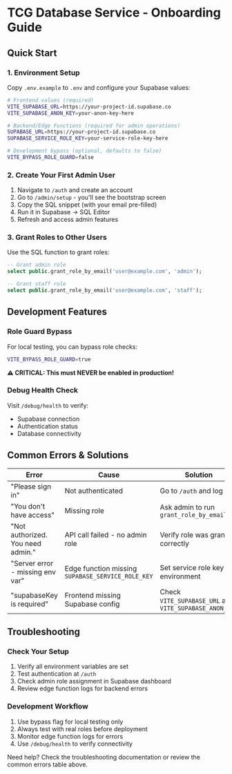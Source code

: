 # TCG Database Service - Onboarding Guide

## Quick Start

### 1. Environment Setup
Copy `.env.example` to `.env` and configure your Supabase values:

```bash
# Frontend values (required)
VITE_SUPABASE_URL=https://your-project-id.supabase.co
VITE_SUPABASE_ANON_KEY=your-anon-key-here

# Backend/Edge Functions (required for admin operations)
SUPABASE_URL=https://your-project-id.supabase.co
SUPABASE_SERVICE_ROLE_KEY=your-service-role-key-here

# Development bypass (optional, defaults to false)
VITE_BYPASS_ROLE_GUARD=false
```

### 2. Create Your First Admin User
1. Navigate to `/auth` and create an account
2. Go to `/admin/setup` - you'll see the bootstrap screen
3. Copy the SQL snippet (with your email pre-filled)
4. Run it in Supabase → SQL Editor
5. Refresh and access admin features

### 3. Grant Roles to Other Users
Use the SQL function to grant roles:
```sql
-- Grant admin role
select public.grant_role_by_email('user@example.com', 'admin');

-- Grant staff role  
select public.grant_role_by_email('user@example.com', 'staff');
```

## Development Features

### Role Guard Bypass
For local testing, you can bypass role checks:
```bash
VITE_BYPASS_ROLE_GUARD=true
```

**⚠️ CRITICAL: This must NEVER be enabled in production!**

### Debug Health Check
Visit `/debug/health` to verify:
- Supabase connection
- Authentication status
- Database connectivity

## Common Errors & Solutions

| Error | Cause | Solution |
|-------|-------|----------|
| "Please sign in" | Not authenticated | Go to `/auth` and log in |
| "You don't have access" | Missing role | Ask admin to run `grant_role_by_email` |
| "Not authorized. You need admin." | API call failed - no admin role | Verify role was granted correctly |
| "Server error - missing env var" | Edge function missing `SUPABASE_SERVICE_ROLE_KEY` | Set service role key in environment |
| "supabaseKey is required" | Frontend missing Supabase config | Check `VITE_SUPABASE_URL` and `VITE_SUPABASE_ANON_KEY` |

## Troubleshooting

### Check Your Setup
1. Verify all environment variables are set
2. Test authentication at `/auth`
3. Check admin role assignment in Supabase dashboard
4. Review edge function logs for backend errors

### Development Workflow
1. Use bypass flag for local testing only
2. Always test with real roles before deployment
3. Monitor edge function logs for errors
4. Use `/debug/health` to verify connectivity

Need help? Check the troubleshooting documentation or review the common errors table above.